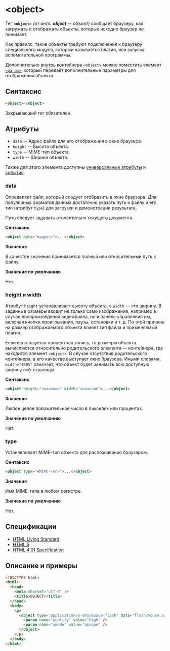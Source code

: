 # &lt;object&gt;

Тег **`<object>`** _(от англ. **object** -- объект)_ сообщает браузеру, как загружать и отображать объекты, которые исходно браузер не понимает.

Как правило, такие объекты требуют подключения к браузеру специального модуля, который называется плагин, или запуска вспомогательной программы.

Дополнительно внутрь контейнера `<object>` можно поместить элемент [`<param>`](/html/param/), который передаёт дополнительные параметры для отображения объекта.

## Синтаксис

```html
<object></object>
```

Закрывающий тег обязателен.

## Атрибуты

- `data` -- Адрес файла для его отображения в окне браузера.
- `height` -- Высота объекта.
- `type` -- MIME-тип объекта.
- `width` -- Ширина объекта.

Также для этого элемента доступны [универсальные атрибуты](/lib/uni-attr/) и [события](/lib/events/).

### data

Определяет файл, который следует отобразить в окне браузера. Для популярных форматов данных достаточно указать путь к файлу и его тип (атрибут `type`) для загрузки и демонстрации результата.

Путь следует задавать относительно текущего документа.

**Синтаксис**

```html
<object data="<адрес>">...</object>
```

**Значения**

В качестве значения принимается полный или относительный путь к файлу.

**Значение по умолчанию**

Нет.

### height и width

Атрибут `height` устанавливает высоту объекта, а `width` — его ширину. В заданные размеры входит не только само изображение, например в случае воспроизведения видеофайла, но и панель управления им, включая кнопки проигрывания, паузы, остановки и т. д. По этой причине на размер отображаемого объекта влияет тип файла и применяемый плагин.

Если используется процентная запись, то размеры объекта вычисляются относительно родительского элемента — контейнера, где находится элемент `<object>`. В случае отсутствия родительского контейнера, в его качестве выступает окно браузера. Иными словами, `width="100%"` означает, что объект будет занимать всю доступную ширину веб-страницы.

**Синтаксис**

```html
<object height="значение" width="значение">...</object>
```

**Значения**

Любое целое положительное число в пикселях или процентах.

**Значение по умолчанию**

Нет.

### type

Устанавливает MIME-тип объекта для распознавания браузером.

**Синтаксис**

```html
<object type="<MIME-тип>">...</object>
```

**Значения**

Имя MIME-типа в любом регистре.

**Значение по умолчанию**

Нет.

## Спецификации

- [HTML Living Standard](https://html.spec.whatwg.org/multipage/embedded-content.html#the-object-element)
- [HTML 5](http://www.w3.org/TR/html5/embedded-content-0.html#the-object-element)
- [HTML 4.01 Specification](http://www.w3.org/TR/html401/struct/objects.html#h-13.3)

## Описание и примеры

```html
<!DOCTYPE html>
<html>
  <head>
    <meta charset="utf-8" />
    <title>OBJECT</title>
  </head>
  <body>
    <p>
      <object type="application/x-shockwave-flash" data="flash/mouse.swf" width="400" height="300">
        <param name="quality" value="high" />
        <param name="wmode" value="opaque" />
      </object>
    </p>
  </body>
</html>
```
